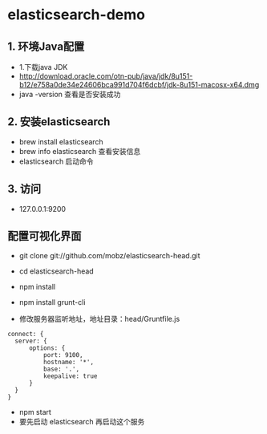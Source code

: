 # elasticsearch-demo

## 1. 环境Java配置
- 1.下载java JDK
- http://download.oracle.com/otn-pub/java/jdk/8u151-b12/e758a0de34e24606bca991d704f6dcbf/jdk-8u151-macosx-x64.dmg
- java -version 查看是否安装成功

## 2. 安装elasticsearch
- brew install elasticsearch
- brew info elasticsearch  查看安装信息
- elasticsearch 启动命令

## 3. 访问
- 127.0.0.1:9200

## 配置可视化界面
-  git clone git://github.com/mobz/elasticsearch-head.git
-  cd elasticsearch-head
-  npm install
-  npm install grunt-cli

- 修改服务器监听地址，地址目录：head/Gruntfile.js
```
connect: {
  server: {
      options: {
          port: 9100,
          hostname: '*',
          base: '.',
          keepalive: true
      }
  }
}

```
-  npm start
- 要先启动 elasticsearch 再启动这个服务